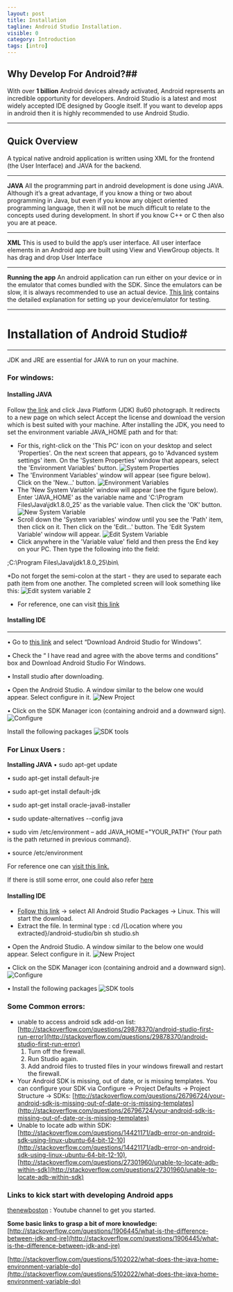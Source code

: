 ```yaml
---
layout: post
title: Installation
tagline: Android Studio Installation.
visible: 0
category: Introduction
tags: [intro]
---
```


## Why Develop For Android?##


With over **1 billion** Android devices already activated, Android represents an incredible opportunity for developers.
Android Studio is a latest and most widely accepted IDE designed by Google itself. If you want to develop apps in android then it is highly recommended to use Android Studio.

----------

## Quick Overview ##
A typical native android application is written using XML for the frontend (the User Interface) and JAVA for the backend.

----------
**JAVA**
All the programming part in android development is done using JAVA. Although it’s a great advantage, if you know a thing or two about programming in Java, but even if you know any object oriented programming language, then it will not be much difficult to relate to the concepts used during development. In short if you know C++ or C then also you are at peace.


----------
**XML**
This is used to build the app’s user interface. All user interface elements in an Android app are built using View and ViewGroup objects. It has drag and drop User Interface


----------
**Running the app**
An android application can run either on your device or in the emulator that comes bundled with the SDK. Since the emulators can be slow, it is always recommended to use an actual device. [This link](http://developer.android.com/intl/zh-cn/training/basics/firstapp/running-app.html) contains the detailed explanation for setting up your device/emulator for testing.


----------

# Installation of Android Studio#
------------------

JDK and JRE are essential for JAVA to run on your machine.

### For windows:

#### **Installing JAVA**
Follow [the link](http://www.oracle.com/technetwork/java/javase/downloads/index.html) and click Java Platform (JDK) 8u60 photograph. It redirects to a new page on which select Accept the license and download the version which is best suited with your machine.
After installing the JDK, you need to set the environment variable JAVA_HOME path and for that:

 - For this, right-click on the 'This PC' icon on your desktop and select 'Properties'. On the next screen that appears, go to 'Advanced system settings' item. On the 'System Properties' window that appears, select the 'Environment Variables' button. 
![System Properties](https://raw.githubusercontent.com/sdsmdg/sdsmdg.github.io/master/public/images/installation/system_properties.png?raw=true)
 - The 'Environment Variables' window will appear (see figure below). Click on the 'New...' button. 
![Environment Variables](https://raw.githubusercontent.com/sdsmdg/sdsmdg.github.io/master/public/images/installation/environment_variables.png?raw=true)
 - The 'New System Variable' window will appear (see the figure below). Enter 'JAVA_HOME' as the variable name and 'C:\Program Files\Java\jdk1.8.0_25' as the variable value. Then click the 'OK' button. 
![New System Variable](https://raw.githubusercontent.com/sdsmdg/sdsmdg.github.io/master/public/images/installation/new_system_variable.png?raw=true)
 - Scroll down the 'System variables' window until you see the 'Path' item, then click on it. Then click on the 'Edit...' button. The 'Edit System Variable' window will appear. 
![Edit System Variable](https://raw.githubusercontent.com/sdsmdg/sdsmdg.github.io/master/public/images/installation/edit_system_variable.png?raw=true)
 - Click anywhere in the 'Variable value' field and then press the End key on your PC. Then type the following into the field:

  ;C:\Program Files\Java\jdk1.8.0_25\bin\

*Do not forget the semi-colon at the start - they are used to separate each path item from one another. The completed screen will look something like this: 
![Edit system variable 2](https://raw.githubusercontent.com/sdsmdg/sdsmdg.github.io/master/public/images/installation/edit_system_variable2.png?raw=true)

 - For reference, one can visit [this link](http://ridz1ba.blogspot.in/2015/01/how-to-install-oracle-java-and-andoid.html) 

#### **Installing IDE**
------------------
• Go to [this link](http://developer.android.com/sdk/index.html) and select “Download Android Studio for Windows”.

• Check the “ I have read and agree with the above terms and conditions” box and Download Android Studio For Windows.

• Install studio after downloading.

• Open the Android Studio. A window similar to the below one would appear. Select configure in it.
![New Project](https://github.com/sdsmdg/sdsmdg.github.io/blob/master/public/images/installation/newproject.jpg?raw=true)

• Click on the SDK Manager icon (containing android and a downward sign).![Configure](https://github.com/sdsmdg/sdsmdg.github.io/blob/master/public/images/installation/configure.jpg?raw=true)


 Install the following packages
![SDK tools](https://github.com/sdsmdg/sdsmdg.github.io/blob/master/public/images/installation/SDKTools.jpg?raw=true)

### **For Linux Users :** 
**Installing JAVA**
• sudo apt-get update

• sudo apt-get install default-jre

• sudo apt-get install default-jdk

• sudo apt-get install oracle-java8-installer

• sudo update-alternatives --config java

• sudo vim /etc/environment – add JAVA_HOME="YOUR_PATH" {Your path is the path returned in previous command}.

• source /etc/environment

For reference one can [visit this link.](https://www.digitalocean.com/community/tutorials/how-to-install-java-on-ubuntu-with-apt-get)

If there is still some error, one could also refer [here](http://www.wikihow.com/Install-Oracle-Java-JDK-on-Ubuntu-Linux) 

#### **Installing IDE**
 -  [Follow this link](https://developer.android.com/sdk/index.html) -> select All Android Studio Packages -> Linux. This will start the download.
 -  Extract the file. In terminal type  :
		 cd /{Location where you extracted}/android-studio/bin
		sh studio.sh
		
 
• Open the Android Studio. A window similar to the below one would appear. Select configure in it.
![New Project](https://github.com/sdsmdg/sdsmdg.github.io/blob/master/public/images/installation/newproject.jpg?raw=true)

• Click on the SDK Manager icon (containing android and a downward sign).![Configure](https://github.com/sdsmdg/sdsmdg.github.io/blob/master/public/images/installation/configure.jpg?raw=true)


• Install the following packages
![SDK tools](https://github.com/sdsmdg/sdsmdg.github.io/blob/master/public/images/installation/SDKTools.jpg?raw=true)

### **Some Common errors:**
 - unable to access android sdk add-on list:
[http://stackoverflow.com/questions/29878370/android-studio-first-run-error](http://stackoverflow.com/questions/29878370/android-studio-first-run-error)
	1. Turn off the firewall.
	2. Run Studio again.
	3. Add android files to trusted files in your windows firewall and restart the firewall.
 - Your Android SDK is missing, out of date, or is missing templates. You can configure your SDK via Configure -> Project Defaults -> Project Structure -> SDKs: [http://stackoverflow.com/questions/26796724/your-android-sdk-is-missing-out-of-date-or-is-missing-templates](http://stackoverflow.com/questions/26796724/your-android-sdk-is-missing-out-of-date-or-is-missing-templates)
 - Unable to locate adb within SDK: [http://stackoverflow.com/questions/14421171/adb-error-on-android-sdk-using-linux-ubuntu-64-bit-12-10](http://stackoverflow.com/questions/14421171/adb-error-on-android-sdk-using-linux-ubuntu-64-bit-12-10), [http://stackoverflow.com/questions/27301960/unable-to-locate-adb-within-sdk](http://stackoverflow.com/questions/27301960/unable-to-locate-adb-within-sdk)

### **Links to kick start with developing Android apps**
[thenewboston](https://www.youtube.com/playlist?list=PL6gx4Cwl9DGBsvRxJJOzG4r4k_zLKrnxl) : Youtube channel to get you started.

**Some basic links to grasp a bit of more knowledge:**
[http://stackoverflow.com/questions/1906445/what-is-the-difference-between-jdk-and-jre](http://stackoverflow.com/questions/1906445/what-is-the-difference-between-jdk-and-jre)
 
[http://stackoverflow.com/questions/5102022/what-does-the-java-home-environment-variable-do](http://stackoverflow.com/questions/5102022/what-does-the-java-home-environment-variable-do)



